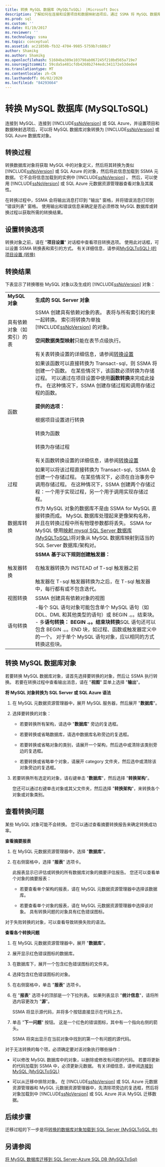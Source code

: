 ```yaml
---
title: 转换 MySQL 数据库（MySQLToSQL） |Microsoft Docs
description: 了解如何在连接和设置项目和数据映射选项后，通过 SSMA 将 MySQL 数据库对象转换为 SQL Server 或 Azure SQL 数据库对象。
ms.prod: sql
ms.custom: ''
ms.date: 01/19/2017
ms.reviewer: ''
ms.technology: ssma
ms.topic: conceptual
ms.assetid: ac21850b-fb32-4704-9985-5759b7c688c7
author: Shamikg
ms.author: Shamikg
ms.openlocfilehash: 51604ba389e103798ab067245f210bd565a719e7
ms.sourcegitcommit: 59cda5a481cfdb4268b2744edc341172e53dede4
ms.translationtype: MT
ms.contentlocale: zh-CN
ms.lasthandoff: 06/02/2020
ms.locfileid: "84293664"
---
```

# <a name="converting-mysql-databases-mysqltosql"></a>转换 MySQL 数据库 (MySQLToSQL)
连接到 MySQL、连接到 [!INCLUDE[ssNoVersion](../../includes/ssnoversion-md.md)] 或 SQL Azure，并设置项目和数据映射选项后，可以将 MySQL 数据库对象转换为 [!INCLUDE[ssNoVersion](../../includes/ssnoversion-md.md)] 或 SQL Azure 数据库对象。  
  
## <a name="the-conversion-process"></a>转换过程  
转换数据库对象将获取 MySQL 中的对象定义，然后将其转换为类似 [!INCLUDE[ssNoVersion](../../includes/ssnoversion-md.md)] 或 SQL Azure 的对象，然后将此信息加载到 SSMA 元数据。 它不会将信息加载到的实例中 [!INCLUDE[ssNoVersion](../../includes/ssnoversion-md.md)] 。 然后，可以使用 [!INCLUDE[ssNoVersion](../../includes/ssnoversion-md.md)] 或 SQL Azure 元数据资源管理器查看对象及其属性。  
  
在转换过程中，SSMA 会将输出消息打印到 "输出" 窗格，并将错误消息打印到 "错误列表" 窗格。 使用输出和错误信息来确定是否必须修改 MySQL 数据库或转换过程以获取所需的转换结果。  
  
## <a name="setting-conversion-options"></a>设置转换选项  
转换对象之前，请在 "**项目设置**" 对话框中查看项目转换选项。 使用此对话框，可以设置 SSMA 转换表和索引的方式。 有关详细信息，请参阅[MySQLToSQL&#41; &#40;的项目设置 &#40;转换&#41;](../../ssma/mysql/project-settings-conversion-mysqltosql.md)  
  
## <a name="conversion-results"></a>转换结果  
下表显示了转换哪些 MySQL 对象以及生成的 [!INCLUDE[ssNoVersion](../../includes/ssnoversion-md.md)] 对象：  
  
|||  
|-|-|  
|**MySQL 对象**|**生成的 SQL Server 对象**|  
|具有依赖对象（如索引）的表|SSMA 创建具有依赖对象的表。 表将与所有索引和约束一起转换。 索引将转换为单独 [!INCLUDE[ssNoVersion](../../includes/ssnoversion-md.md)] 的对象。<br /><br />**空间数据类型映射**只能在表节点级执行。<br /><br />有关表转换设置的详细信息，请参阅[转换设置](conversion-settings-mysqltosql.md)|  
|函数|如果该函数可以直接转换为 Transact-sql，则 SSMA 将创建一个函数。 在某些情况下，该函数必须转换为存储过程。 可以通过在项目设置中使用**函数转换**来完成此操作。 在这种情况下，SSMA 创建存储过程和调用存储过程的函数。<br /><br />**提供的选项：**<br /><br />根据项目设置进行转换<br /><br />转换为函数<br /><br />转换为存储过程<br /><br />有关函数转换设置的详细信息，请参阅[转换设置](conversion-settings-mysqltosql.md)|  
|过程|如果可以将该过程直接转换为 Transact-sql，SSMA 会创建一个存储过程。 在某些情况下，必须在自治事务中调用存储过程。 在这种情况下，SSMA 创建两个存储过程：一个用于实现过程，另一个用于调用实现存储过程。|  
|数据库转换|作为 MySQL 对象的数据库不是由 SSMA for MySQL 直接转换而成。 MySQL 数据库处理起来更像架构名称，并且在转换过程中所有物理参数都将丢失。 SSMA for MySQL 使用[映射 mysql SQL Server 数据库 &#40;MySQLToSQL&#41;](../../ssma/mysql/mapping-mysql-databases-to-sql-server-schemas-mysqltosql.md)将对象从 MySQL 数据库映射到适当的 SQL Server 数据库/架构对。|  
|触发器转换|**SSMA 基于以下规则创建触发器：**<br /><br />在触发器转换为 INSTEAD of T-sql 触发器之前<br /><br />触发器在 T-sql 触发器转换为之后，在 T-sql 触发器中，每行都有或不包含迭代。|  
|视图转换|SSMA 创建具有依赖对象的视图|  
|语句转换|-每个 SQL 语句对象可能包含单个 MySQL 语句（如 DDL、DML 和其他类型的语句）或 BEGIN .。。结束块。<br />-   多**语句转换： BEGIN .。。结束块转换**SQL 语句还可以包含 BEGIN .。。END 块，如过程、函数或触发器定义中的一个。 对于单个 MySQL 语句对象，应以相同的方式转换这些块。|  
  
## <a name="converting-mysql-database-objects"></a>转换 MySQL 数据库对象  
若要转换 MySQL 数据库对象，请首先选择要转换的对象，然后让 SSMA 执行转换。 若要在转换过程中查看输出消息，请在 "**视图**" 菜单上选择 "**输出**"。  
  
**将 MySQL 对象转换为 SQL Server 或 SQL Azure 语法**  
  
1.  在 MySQL 元数据资源管理器中，展开 MySQL 服务器，然后展开 "**数据库**"。  
  
2.  选择要转换的对象：  
  
    -   若要转换所有架构，请选中 "**数据库**" 旁边的复选框。  
  
    -   若要转换或省略数据库，请选中数据库名称旁边的复选框。  
  
    -   若要转换或省略对象的类别，请展开一个架构，然后选中或清除该类别旁边的复选框。  
  
    -   若要转换或省略单个对象，请展开 category 文件夹，然后选中或清除该对象旁边的复选框。  
  
3.  若要转换所有选定的对象，请右键单击 "**数据库**"，然后选择 "**转换架构**"。  
  
    您还可以通过右键单击对象或其父文件夹，然后选择 "**转换架构**"，来转换各个对象或对象类别。  
  
## <a name="viewing-conversion-problems"></a>查看转换问题  
某些 MySQL 对象可能不会转换。 您可以通过查看摘要转换报告来确定转换成功率。  
  
**查看摘要报表**  
  
1.  在 MySQL 元数据资源管理器中，选择 "**数据库**"。  
  
2.  在右侧窗格中，选择 "**报表**" 选项卡。  
  
    此报表显示已评估或转换的所有数据库对象的摘要评估报告。 您还可以查看单个对象的摘要报表：  
  
    -   若要查看单个架构的报表，请在 MySQL 元数据资源管理器中选择该数据库。  
  
    -   若要查看单个对象的报表，请在 MySQL 元数据资源管理器中选择该对象。 具有转换问题的对象具有红色错误图标。  
  
对于失败转换的对象，可以查看导致转换失败的语法。  
  
**查看各个转换问题**  
  
1.  在 MySQL 元数据资源管理器中，展开 "**数据库**"。  
  
2.  展开显示红色错误图标的数据库。  
  
3.  在数据库下，展开一个包含红色错误图标的文件夹。  
  
4.  选择包含红色错误图标的对象。  
  
5.  在右侧窗格中，单击 "**报表**" 选项卡。  
  
6.  在 "**报表**" 选项卡的顶部是一个下拉列表。 如果列表显示 "**统计信息**"，请将所选内容更改为 "**源**"。  
  
    SSMA 将显示源代码，并将多个按钮直接显示在代码上方。  
  
7.  单击 "**下一问题**" 按钮。 这是一个红色的错误图标，其中有一个指向右侧的箭头。  
  
    SSMA 将突出显示在当前对象中找到的第一个有问题的源代码。  
  
对于无法转换的每个项，必须确定要对该对象执行哪些操作：  
  
-   可以修改 MySQL 数据库中的对象，以删除或修改有问题的代码。 若要将更新的代码加载到 SSMA 中，必须更新元数据。 有关详细信息，请参阅[连接到 MySQL &#40;MySQLToSQL&#41;](../../ssma/mysql/connecting-to-mysql-mysqltosql.md)  
  
-   可以从迁移中排除对象。 在 [!INCLUDE[ssNoVersion](../../includes/ssnoversion-md.md)] 或 SQL Azure 元数据资源管理器和 MySQL 元数据资源管理器中，先清除项旁边的复选框，然后将对象加载到中 [!INCLUDE[ssNoVersion](../../includes/ssnoversion-md.md)] 或 SQL Azure 并从 MySQL 迁移数据。  
  
## <a name="next-step"></a>后续步骤  
迁移过程的下一步是将[转换的数据库对象加载到 SQL Server &#40;MySQLToSQL 中&#41;](../../ssma/mysql/loading-converted-database-objects-into-sql-server-mysqltosql.md)  
  
## <a name="see-also"></a>另请参阅  
[将 MySQL 数据库迁移到 SQL Server-Azure SQL DB &#40;MySQLToSql&#41;](../../ssma/mysql/migrating-mysql-databases-to-sql-server-azure-sql-db-mysqltosql.md)  
  
